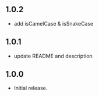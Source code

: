 ## 1.0.2

* add isCamelCase & isSnakeCase

## 1.0.1

* update README and description

## 1.0.0

* Initial release.